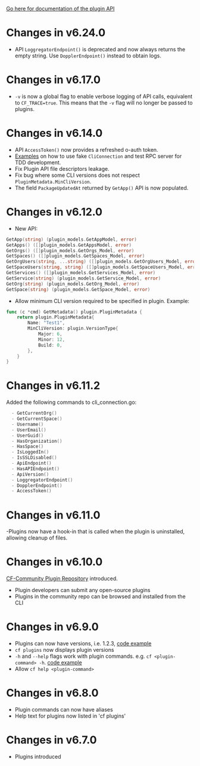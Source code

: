 [Go here for documentation of the plugin API](https://github.com/cloudfoundry/cli/blob/master/plugin/plugin_examples/DOC.md)

# Changes in v6.24.0
- API `LoggregatorEndpoint()` is deprecated and now always returns the empty string. Use `DopplerEndpoint()` instead to obtain logs.

# Changes in v6.17.0
- `-v` is now a global flag to enable verbose logging of API calls, equivalent to `CF_TRACE=true`. This means that the `-v` flag will no longer be passed to plugins.

# Changes in v6.14.0
- API `AccessToken()` now provides a refreshed o-auth token.
- [Examples](https://github.com/cloudfoundry/cli/tree/master/plugin/plugin_examples#test-driven-development-tdd) on how to use fake `CliConnection` and test RPC server for TDD development.
- Fix Plugin API file descriptors leakage.
- Fix bug where some CLI versions does not respect `PluginMetadata.MinCliVersion`.
- The field `PackageUpdatedAt` returned by `GetApp()` API is now populated.

# Changes in v6.12.0
- New API:
```go
GetApp(string) (plugin_models.GetAppModel, error)
GetApps() ([]plugin_models.GetAppsModel, error)
GetOrgs() ([]plugin_models.GetOrgs_Model, error)
GetSpaces() ([]plugin_models.GetSpaces_Model, error)
GetOrgUsers(string, ...string) ([]plugin_models.GetOrgUsers_Model, error)
GetSpaceUsers(string, string) ([]plugin_models.GetSpaceUsers_Model, error)
GetServices() ([]plugin_models.GetServices_Model, error)
GetService(string) (plugin_models.GetService_Model, error)
GetOrg(string) (plugin_models.GetOrg_Model, error)
GetSpace(string) (plugin_models.GetSpace_Model, error)
```
- Allow minimum CLI version required to be specified in plugin. Example:
```go
func (c *cmd) GetMetadata() plugin.PluginMetadata {
	return plugin.PluginMetadata{
		Name: "Test1",
		MinCliVersion: plugin.VersionType{
			Major: 6,
			Minor: 12,
			Build: 0,
		},
	}
}
```

# Changes in v6.11.2
Added the following commands to cli_connection.go:
```go
  - GetCurrentOrg()  
  - GetCurrentSpace()  
  - Username()  
  - UserEmail()  
  - UserGuid()  
  - HasOrganization()  
  - HasSpace()  
  - IsLoggedIn()  
  - IsSSLDisabled()  
  - ApiEndpoint()  
  - HasAPIEndpoint()  
  - ApiVersion()  
  - LoggregatorEndpoint()  
  - DopplerEndpoint()  
  - AccessToken()  
```

# Changes in v6.11.0
-Plugins now have a hook-in that is called when the plugin is uninstalled, allowing cleanup of files.

# Changes in v6.10.0
[CF-Community Plugin Repository](https://github.com/cloudfoundry-incubator/cli-plugin-repo) introduced.
- Plugin developers can submit any open-source plugins
- Plugins in the community repo can be browsed and installed from the CLI

# Changes in v6.9.0
- Plugins can now have versions, i.e. 1.2.3, [code example](https://github.com/cloudfoundry/cli/blob/master/plugin/plugin_examples/basic_plugin.go)
- `cf plugins` now displays plugin versions
- `-h` and `--help` flags work with plugin commands. e.g. `cf <plugin-command> -h`. [code example](https://github.com/cloudfoundry/cli/blob/master/plugin/plugin_examples/echo.go)
- Allow `cf help <plugin-command>`

# Changes in v6.8.0
- Plugin commands can now have aliases
- Help text for plugins now listed in 'cf plugins'

# Changes in v6.7.0
- Plugins introduced
